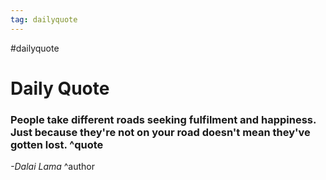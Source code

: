 ```yaml
---
tag: dailyquote
---
```


#dailyquote

# Daily Quote

### People take different roads seeking fulfilment and happiness. Just because they're not on your road doesn't mean they've gotten lost. ^quote
*-Dalai Lama* ^author
